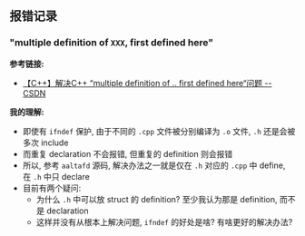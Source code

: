 ## 报错记录

### "multiple definition of `XXX`, first defined here"

**参考链接:**
- [【C++】解决C++ “multiple definition of .. first defined here“问题 -- CSDN](https://blog.csdn.net/qq_44886213/article/details/124586164)

**我的理解:**
- 即使有 `ifndef` 保护, 由于不同的 `.cpp` 文件被分别编译为 `.o` 文件, `.h` 还是会被多次 include
- 而重复 declaration 不会报错, 但重复的 definition 则会报错
- 所以, 参考 `aaltafd` 源码, 解决办法之一就是仅在 `.h` 对应的 `.cpp` 中 define, 在 `.h` 中只 declare
- 目前有两个疑问:
    - 为什么 `.h` 中可以放 struct 的 definition? 至少我认为那是 definition, 而不是 declaration
    - 这样并没有从根本上解决问题, `ifndef` 的好处是啥? 有啥更好的解决办法?